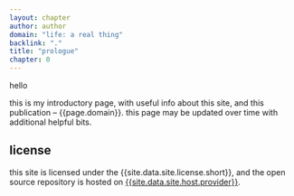 ```yaml
---
layout: chapter
author: author
domain: "life: a real thing"
backlink: "."
title: "prologue"
chapter: 0
---
```


hello

this is my introductory page, with useful info about this site, and this publication – {{page.domain}}. this page may be updated over time with additional helpful bits.

## license

this site is licensed under the {{site.data.site.license.short}}, and the open source repository is hosted on [{{site.data.site.host.provider}}]({{site.data.site.host.url}}).
